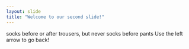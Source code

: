 ```yaml
---
layout: slide
title: "Welcome to our second slide!"
---
```

socks before or after trousers, but never socks before pants
Use the left arrow to go back!
